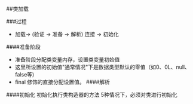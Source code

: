 ##类加载

###过程
+ 加载-> (验证 -> 准备 -> 解析) 连接 -> 初始化

####准备阶段
+ 准备阶段分配类变量内存，设置类变量初始值
+ 这里所设置的初始值"通常情况"下是数据类型默认的零值（如0、0L、null、false等)
+ final 修饰的直接分配设置值。
####解析


####初始化
初始化执行类构造器的方法
5种情况下，必须对类进行初始化
 